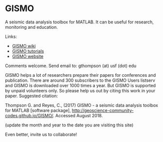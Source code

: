 # GISMO
A seismic data analysis toolbox for MATLAB. It can be useful for research, monitoring and education.

Links:
<ul>
<li><a href="http://github.com/geoscience-community-codes/GISMO/wiki/">GISMO wiki</a></li>
<li><a href="http://github.com/geoscience-community-codes/GISMO/wiki/Tutorials">GISMO tutorials</a></li>
<li><a href="http://geoscience-community-codes.github.io/GISMO/">GISMO website</a></li>
</ul>

Comments welcome. Send email to: 
gthompson (at) usf (dot) edu


GISMO helps a lot of researchers prepare their papers for conferences and publication. There are around 300 subscribers to the GISMO Users listserv and GISMO is downloaded over 1000 times a year. But GISMO is supported by unpaid volunteers only. So please help us out by citing this work in your paper. Suggested citation:

Thompson G. and Reyes, C., (2017) GISMO - a seismic data analysis toolbox for MATLAB [software package], http://geoscience-community-codes.github.io/GISMO/. Accessed August 2018.

(update the month and year to the date you are visiting this site)

Even better, invite us to collaborate!
